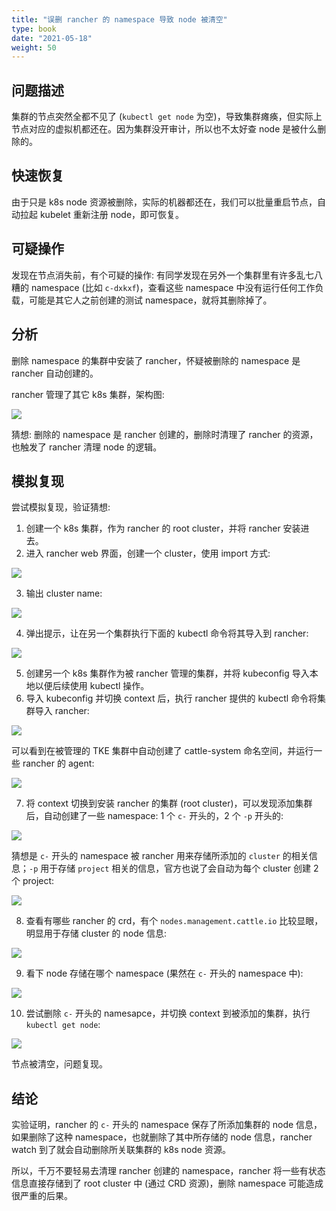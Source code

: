```yaml
---
title: "误删 rancher 的 namespace 导致 node 被清空"
type: book
date: "2021-05-18"
weight: 50
---
```


## 问题描述

集群的节点突然全都不见了 (`kubectl get node` 为空)，导致集群瘫痪，但实际上节点对应的虚拟机都还在。因为集群没开审计，所以也不太好查 node 是被什么删除的。

## 快速恢复

由于只是 k8s node 资源被删除，实际的机器都还在，我们可以批量重启节点，自动拉起 kubelet 重新注册 node，即可恢复。

## 可疑操作

发现在节点消失前，有个可疑的操作: 有同学发现在另外一个集群里有许多乱七八糟的 namespace (比如 `c-dxkxf`)，查看这些 namespace 中没有运行任何工作负载，可能是其它人之前创建的测试 namespace，就将其删除掉了。

## 分析

删除 namespace 的集群中安装了 rancher，怀疑被删除的 namespace 是 rancher 自动创建的。

rancher 管理了其它 k8s 集群，架构图:

![](12.jpg)

猜想: 删除的 namespace 是 rancher 创建的，删除时清理了 rancher 的资源，也触发了 rancher 清理 node 的逻辑。

## 模拟复现

尝试模拟复现，验证猜想:
1. 创建一个 k8s 集群，作为 rancher 的 root cluster，并将 rancher 安装进去。
2. 进入 rancher web 界面，创建一个 cluster，使用 import 方式:

![](9.png)

3. 输出 cluster name:

![](1.png)

4. 弹出提示，让在另一个集群执行下面的 kubectl 命令将其导入到 rancher:

![](8.png)

5. 创建另一个 k8s 集群作为被 rancher 管理的集群，并将 kubeconfig 导入本地以便后续使用 kubectl 操作。
6. 导入 kubeconfig 并切换 context 后，执行 rancher 提供的 kubectl 命令将集群导入 rancher:

![](3.png)

可以看到在被管理的 TKE 集群中自动创建了 cattle-system 命名空间，并运行一些 rancher 的 agent:

![](4.png)

7. 将 context 切换到安装 rancher 的集群 (root cluster)，可以发现添加集群后，自动创建了一些 namespace: 1 个 `c-` 开头的，2 个 `-p` 开头的:

![](5.png)

猜想是 `c-` 开头的 namespace 被 rancher 用来存储所添加的 `cluster` 的相关信息；`-p` 用于存储 `project` 相关的信息，官方也说了会自动为每个 cluster 创建 2 个 project:

![](10.png)

8. 查看有哪些 rancher 的 crd，有个 `nodes.management.cattle.io` 比较显眼，明显用于存储 cluster 的 node 信息:

![](11.png)

9. 看下 node 存储在哪个 namespace (果然在 `c-` 开头的 namespace 中):

![](6.png)

10. 尝试删除 `c-` 开头的 namesapce，并切换 context 到被添加的集群，执行 `kubectl get node`:

![](7.png)

节点被清空，问题复现。

## 结论

实验证明，rancher 的 `c-` 开头的 namespace 保存了所添加集群的 node 信息，如果删除了这种 namespace，也就删除了其中所存储的 node 信息，rancher watch 到了就会自动删除所关联集群的 k8s node 资源。

所以，千万不要轻易去清理 rancher 创建的 namespace，rancher 将一些有状态信息直接存储到了 root cluster 中 (通过 CRD 资源)，删除 namespace 可能造成很严重的后果。